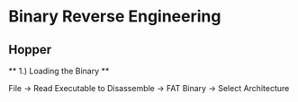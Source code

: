 Binary Reverse Engineering
==========================

Hopper
------

** 1.) Loading the Binary **

File -> Read Executable to Disassemble -> FAT Binary -> Select Architecture
